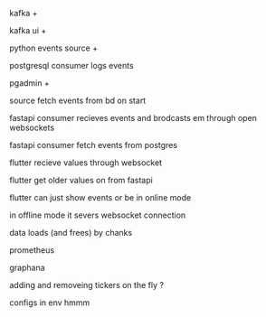kafka +

kafka ui +

python events source + 

postgresql consumer logs events

pgadmin +

source fetch events from bd on start

fastapi consumer recieves events and brodcasts em through open websockets

fastapi consumer fetch events from postgres

flutter recieve values through websocket

flutter get older values on from fastapi

flutter can just show events or be in online mode

in offline mode it severs websocket connection

data loads (and frees) by chanks

prometheus

graphana

adding and removeing tickers on the fly ?

configs in env
 hmmm